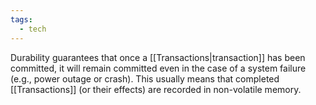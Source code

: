 ```yaml
---
tags:
  - tech
---
```

Durability guarantees that once a [[Transactions|transaction]] has been committed, it will remain committed even in the case of a system failure (e.g., power outage or crash). 
This usually means that completed [[Transactions]] (or their effects) are recorded in non-volatile memory.